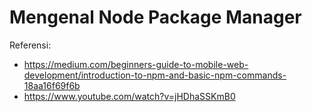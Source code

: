# Mengenal Node Package Manager

Referensi:
- https://medium.com/beginners-guide-to-mobile-web-development/introduction-to-npm-and-basic-npm-commands-18aa16f69f6b
- https://www.youtube.com/watch?v=jHDhaSSKmB0